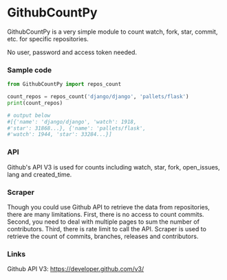 GithubCountPy
=====
GithubCountPy is a very simple module to count watch, fork, star, commit, etc. for specific repositories.

No user, password and access token needed.


### Sample code
```python
from GithubCountPy import repos_count

count_repos = repos_count('django/django', 'pallets/flask')
print(count_repos)

# output below
#[{'name': 'django/django', 'watch': 1918,
#'star': 31868...}, {'name': 'pallets/flask',
#'watch': 1944, 'star': 33284...}]
```

### API
Github's API V3 is used for counts including watch, star, fork, open_issues, lang and created_time.

### Scraper
Though you could use Github API to retrieve the data from repositories, there are many limitations. First, there is no access to count commits. Second, you need to deal with multiple pages to sum the number of contributors. Third, there is rate limit to call the API. Scraper is used to retrieve the count of commits, branches, releases and contributors. 

### Links
Github API V3: https://developer.github.com/v3/
